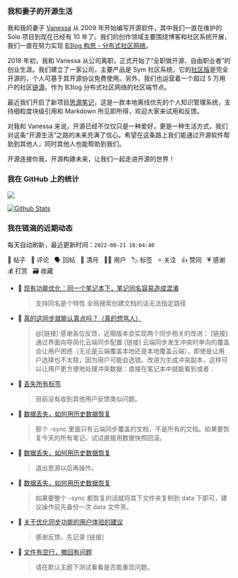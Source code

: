 ### 我和妻子的开源生活

我和我的妻子 [Vanessa](https://github.com/Vanessa219) 从 2009 年开始编写开源软件，其中我们一直在维护的 Solo 项目到现在已经有 10 年了。我们的创作领域主要围绕博客和社区系统开展，我们一直在努力实现 [B3log 构思 - 分布式社区网络](https://ld246.com/article/1546941897596)。

2018 年初，我和 Vanessa 从公司离职，正式开始了“全职做开源、自由职业者”的创业生涯。我们建立了一家公司，主要产品是 Sym 社区系统，它的[社区版](https://github.com/88250/symphony)是完全开源的，个人可基于其开源协议免费使用。另外，我们也运营着一个超过 5 万用户的社区[链滴](https://ld246.com)，作为 B3log 分布式社区网络的社区端节点。

最近我们开启了新项目[思源笔记](https://github.com/siyuan-note/siyuan)，这是一款本地离线优先的个人知识管理系统，支持细粒度块级引用和 Markdown 所见即所得，欢迎大家来试用和反馈。

对我和 Vanessa 来说，开源已经不仅仅只是一种爱好，更是一种生活方式，我们对这条“开源生活”之路的未来充满了信心。希望在这条路上我们能通过开源软件帮助到其他人，同时其他人也能帮助到我们。

开源连接你我，开源构建未来，让我们一起走进开源的世界！

### 我在 GitHub 上的统计

<a title="Hits" target="_blank" href="https://github.com/88250/88250"><img src="https://hits.b3log.org/88250/88250.svg"></a>

[![Github Stats](https://github-readme-stats.vercel.app/api?username=88250&theme=tokyonight&show_icons=true)](https://github.com/88250)

<!--events start -->

### 我在链滴的近期动态

每天自动刷新，最近更新时间：`2022-08-21 16:04:40`

📝 帖子 &nbsp; 💬 评论 &nbsp; 🗣 回帖 &nbsp; 🌙 清月 &nbsp; 👨‍💻 用户 &nbsp; 🏷️ 标签 &nbsp; ⭐️ 关注 &nbsp; 👍 赞同 &nbsp; 💗 感谢 &nbsp; 💰 打赏 &nbsp; 🗃 收藏

* 💬 [现有功能优化：同一个笔记本下，笔记同名容易造成混淆](https://ld246.com/article/1661059562847/comment/1661062285849#comments)

  > 支持同名是个特性 全局搜索创建文档的话无法指定路径
* 💬 [真的这同步就能认真点吗？（真的想骂人）](https://ld246.com/article/1660970485149/comment/1661048491453#comments)

  > @[链接] 感谢各位反馈，近期版本会实现两个同步相关的改进： [链接] 通过界面向导简化云端同步配置 [链接] 云端同步发生冲突时单向的覆盖会让用户困惑（无论是云端覆盖本地还是本地覆盖云端），即使是让用户选择也不太稳，因为用户可能会选错。改进为生成冲突副本，这样可以让用户更方便地处理冲突数据：直接在笔记本中就能看到或者 ..
* 💬 [丢失所有标签](https://ld246.com/article/1660366087609/comment/1661045093361#comments)

  > 目前没有收到其他用户反馈类似问题。
* 💬 [数据丢失，如何用历史数据恢复](https://ld246.com/article/1660997474605/comment/1661002405861#comments)

  > 那个 -sync 里面只有云端同步覆盖的文档，不是所有的文档。如果要恢复今天的所有笔记，试试直接用数据快照回滚。
* 💬 [数据丢失，如何用历史数据恢复](https://ld246.com/article/1660997474605/comment/1661000867269#comments)

  > 退出思源以后再操作。
* 💬 [数据丢失，如何用历史数据恢复](https://ld246.com/article/1660997474605/comment/1661000254112#comments)

  > 如果要整个 -sync 都恢复的话就将其下文件夹复制到 data 下即可，建议操作前先备份一次 data 文件夹。
* 💬 [关于优化同步功能的用户体验的建议](https://ld246.com/article/1660989210735/comment/1660999743081#comments)

  > 感谢反馈，先记录 [链接]
* 💬 [文件有空行，撤回有问题](https://ld246.com/article/1660999089716/comment/1660999621976#comments)

  > 请在默认主题下测试看看是否能重现问题。


<!--events end -->
